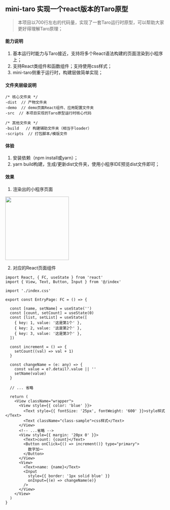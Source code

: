 ## mini-taro 实现一个react版本的Taro原型
> 本项目以700行左右的代码量，实现了一套Taro运行时原型，可以帮助大家更好得理解Taro原理；

#### 能力说明

1. 基本运行时能力与Taro接近，支持将多个React语法构建的页面渲染到小程序上；
2. 支持React类组件和函数组件；支持使用css样式；
3. mini-taro侧重于运行时，构建层做简单实现；

#### 文件夹层级说明
```
/* 核心文件夹 */
-dist  // 产物文件夹
-demo  // demo页面React组件、应用配置文件夹
-src  // 本项目实现的Taro原型运行时核心代码

/* 其他文件夹 */
-build   // 构建辅助文件夹（相当于loader）
-scripts  // 打包脚本/模版文件

```
#### 体验

1. 安装依赖（npm install或yarn）；
2. yarn build构建，生成/更新dist文件夹，使用小程序IDE预览dist文件即可；

#### 效果

1. 渲染出的小程序页面

<img src="https://user-images.githubusercontent.com/17704150/149286811-945474f4-3dec-425e-8652-b492fe0765c6.png" width="200" />

2. 对应的React页面组件

```
import React, { FC, useState } from 'react'
import { View, Text, Button, Input } from '@/index'

import './index.css'

export const EntryPage: FC = () => {

  const [name, setName] = useState('')
  const [count, setCount] = useState(0)
  const [list, setList] = useState([
    { key: 1, value: '这是第1个' },
    { key: 2, value: '这是第2个' },
    { key: 3, value: '这是第3个' },
  ])

  const increment = () => {
    setCount((val) => val + 1)
  }

  const changeName = (e: any) => {
    const value = e?.detail?.value || ''
    setName(value)
  }
  
  // ... 省略

  return (
    <View className="wrapper">
      <View style={{ color: 'blue' }}>
        <Text style={{ fontSize: '25px', fontWeight: '600' }}>style样式</Text>
        <Text className="class-sample">css样式</Text>
      </View>
      <!-- ...省略 -->
      <View style={{ margin: '20px 0' }}>
        <Text>count: {count}</Text>
        <Button onClick={() => increment()} type="primary">
          数字加一
        </Button>
      </View>
      <View>
        <Text>name: {name}</Text>
        <Input
          style={{ border: '1px solid blue' }}
          onInput={(e) => changeName(e)}
        />
      </View>
    </View>
  )
}

```
